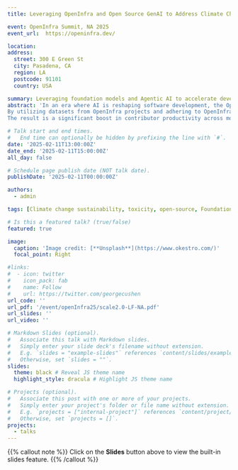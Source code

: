 ```yaml
---
title: Leveraging OpenInfra and Open Source GenAI to Address Climate Change

event: OpenInfra Summit, NA 2025
event_url:  https://openinfra.dev/

location: 
address:
  street: 300 E Green St
  city: Pasadena, CA 
  region: LA
  postcode: 91101
  country: USA

summary: Leveraging foundation models and Agentic AI to accelerate development, improve sustainability, and address climate change effectively.
abstract: 'In an era where AI is reshaping software development, the OpenInfra community stands at the forefront of integrating foundational models (FMs) and AI agents into open-source workflows. This talk delves into how OpenInfra projects can capitalize on these technologies to address pressing challenges such as contributor productivity, energy efficiency, and climate change.
By utilizing datasets from OpenInfra projects and adhering to OpenInfra workflows, I have conducted experiments within the OpenStack and Hugging Face ecosystems. I fine-tuned a suite of open-source models—including LLaMA 3, CodeT5, SantaCoder, Mistral-7B, and OpenLLaMA-13B—to assist developers and contributors in a variety of socio-technical activities. These activities encompass micro-collaboration, documentation enhancement, code review optimization, test case generation, event planning, predictive analytics in CI/CD pipelines, and automation—all within the context of OpenInfra projects.
The result is a significant boost in contributor productivity across more than 21 distinct use cases, demonstrating the tangible benefits of integrating GenAI into open-source development. This talk will provide the OpenInfra community with practical insights and best practices for leveraging foundation models to accelerate development, improve sustainability, and address climate change effectively.'

# Talk start and end times.
#   End time can optionally be hidden by prefixing the line with `#`.
date: '2025-02-11T13:00:00Z'
date_end: '2025-02-11T15:00:00Z'
all_day: false

# Schedule page publish date (NOT talk date).
publishDate: '2025-02-11T00:00:00Z'

authors:
  - admin

tags: [Climate change sustainability, toxicity, open-source, Foundation models]

# Is this a featured talk? (true/false)
featured: true

image:
  caption: 'Image credit: [**Unsplash**](https://www.okestro.com/)'
  focal_point: Right

#links:
#  - icon: twitter
#    icon_pack: fab
#    name: Follow
#    url: https://twitter.com/georgecushen
url_code: ''
url_pdf: '/event/openInfra25/scale2.0-LF-NA.pdf'
url_slides: ''
url_video: ''

# Markdown Slides (optional).
#   Associate this talk with Markdown slides.
#   Simply enter your slide deck's filename without extension.
#   E.g. `slides = "example-slides"` references `content/slides/example-slides.md`.
#   Otherwise, set `slides = ""`.
slides:
  theme: black # Reveal JS theme name
  highlight_style: dracula # Highlight JS theme name

# Projects (optional).
#   Associate this post with one or more of your projects.
#   Simply enter your project's folder or file name without extension.
#   E.g. `projects = ["internal-project"]` references `content/project/deep-learning/index.md`.
#   Otherwise, set `projects = []`.
projects:
  - talks
---
```


{{% callout note %}}
Click on the **Slides** button above to view the built-in slides feature.
{{% /callout %}}

